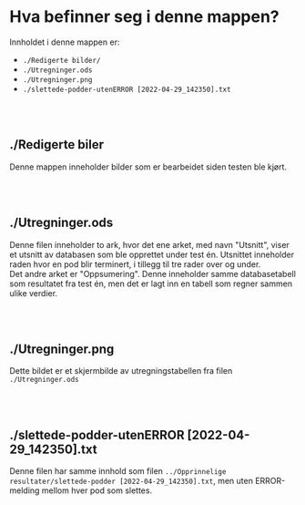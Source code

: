# Hva befinner seg i denne mappen?
Innholdet i denne mappen er:
* `./Redigerte bilder/`
* `./Utregninger.ods`
* `./Utregninger.png`
* `./slettede-podder-utenERROR [2022-04-29_142350].txt`
<br>
<br>

## ./Redigerte biler
Denne mappen inneholder bilder som er bearbeidet siden testen ble kjørt.

<br>
<br>

## ./Utregninger.ods
Denne filen inneholder to ark, hvor det ene arket, med navn "Utsnitt", viser et utsnitt av databasen som ble opprettet under test én. Utsnittet inneholder raden hvor en pod blir terminert, i tillegg til tre rader over og under.
<br>
Det andre arket er "Oppsumering". Denne inneholder samme databasetabell som resultatet fra test én, men det er lagt inn en tabell som regner sammen ulike verdier.

<br>
<br>

## ./Utregninger.png
Dette bildet er et skjermbilde av utregningstabellen fra filen `./Utregninger.ods`


<br>
<br>

## ./slettede-podder-utenERROR [2022-04-29_142350].txt
Denne filen har samme innhold som filen `../Opprinnelige resultater/slettede-podder [2022-04-29_142350].txt`, men uten ERROR-melding mellom hver pod som slettes.